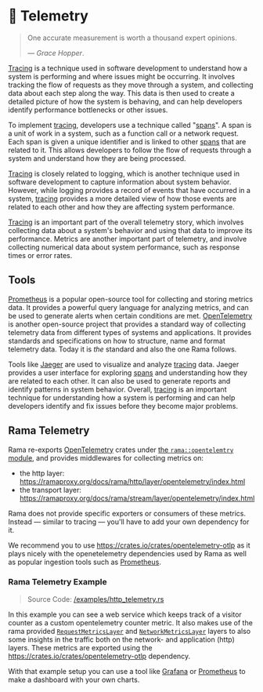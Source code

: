 # 🔭 Telemetry

> One accurate measurement is worth a thousand expert opinions.
>
> — _Grace Hopper_.

[Tracing][tracing] is a technique used in software development to understand how a system is performing and where issues might be occurring. It involves tracking the flow of requests as they move through a system, and collecting data about each step along the way. This data is then used to create a detailed picture of how the system is behaving, and can help developers identify performance bottlenecks or other issues.

To implement [tracing], developers use a technique called "[spans]". A span is a unit of work in a system, such as a function call or a network request. Each span is given a unique identifier and is linked to other [spans] that are related to it. This allows developers to follow the flow of requests through a system and understand how they are being processed.

[Tracing][tracing] is closely related to logging, which is another technique used in software development to capture information about system behavior. However, while logging provides a record of events that have occurred in a system, [tracing] provides a more detailed view of how those events are related to each other and how they are affecting system performance.

[Tracing][tracing] is an important part of the overall telemetry story, which involves collecting data about a system's behavior and using that data to improve its performance. Metrics are another important part of telemetry, and involve collecting numerical data about system performance, such as response times or error rates.

## Tools

[Prometheus](https://prometheus.io/) is a popular open-source tool for collecting and storing metrics data. It provides a powerful query language for analyzing metrics, and can be used to generate alerts when certain conditions are met. [OpenTelemetry](https://opentelemetry.io/) is another open-source project that provides a standard way of collecting telemetry data from different types of systems and applications. It provides standards and specifications on how to structure, name and format telemetry data. Today it is _the_ standard and also the one Rama follows.

Tools like [Jaeger](https://www.jaegertracing.io/) are used to visualize and analyze [tracing] data. Jaeger provides a user interface for exploring [spans] and understanding how they are related to each other. It can also be used to generate reports and identify patterns in system behavior. Overall, [tracing] is an important technique for understanding how a system is performing and can help developers identify and fix issues before they become major problems.

## Rama Telemetry

Rama re-exports [OpenTelemetry](https://opentelemetry.io/) crates under [the `rama::opentelemtry` module](https://ramaproxy.org/docs/rama/telemetry/opentelemetry/index.html),
and provides middlewares for collecting metrics on:

- the http layer: <https://ramaproxy.org/docs/rama/http/layer/opentelemetry/index.html>
- the transport layer: <https://ramaproxy.org/docs/rama/stream/layer/opentelemetry/index.html>

Rama does not provide specific exporters or consumers of these metrics.
Instead — similar to tracing — you'll have to add your own dependency for it.

We recommend you to use <https://crates.io/crates/opentelemetry-otlp> as it
plays nicely with the openetelemetry dependencies used by Rama as well as
popular ingestion tools such as [Prometheus](https://prometheus.io/).

### Rama Telemetry Example

> Source Code: [/examples/http_telemetry.rs](https://github.com/plabayo/rama/tree/main/examples/http_telemetry.rs)

In this example you can see a web service which keeps track of a visitor counter as a custom opentelemetry counter metric. It also makes use of the rama provided [`RequestMetricsLayer`](https://ramaproxy.org/docs/rama/http/layer/opentelemetry/struct.RequestMetricsLayer.html) and [`NetworkMetricsLayer`](https://ramaproxy.org/docs/rama/stream/layer/opentelemetry/struct.NetworkMetricsLayer.html) layers to also some insights in the traffic both on the network- and application (http) layers. These metrics are exported using the <https://crates.io/crates/opentelemetry-otlp> dependency.

With that example setup you can use a tool like [Grafana](https://grafana.com/) or [Prometheus](https://prometheus.io/) to make a dashboard with your own charts.

[tracing]: https://tracing.rs/tracing/
[spans]: https://tracing.rs/tracing/#spans

